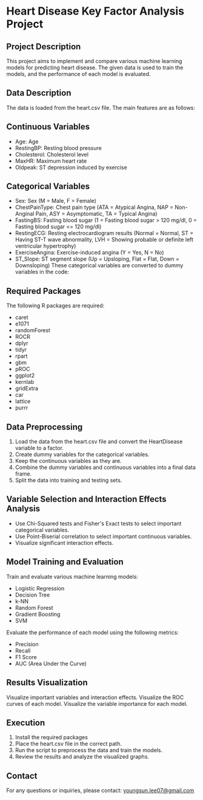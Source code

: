 # Heart Disease Key Factor Analysis Project

## Project Description
This project aims to implement and compare various machine learning models for predicting heart disease. The given data is used to train the models, and the performance of each model is evaluated.

## Data Description
The data is loaded from the heart.csv file. The main features are as follows:

## Continuous Variables
- Age: Age
- RestingBP: Resting blood pressure
- Cholesterol: Cholesterol level
- MaxHR: Maximum heart rate
- Oldpeak: ST depression induced by exercise

## Categorical Variables
- Sex: Sex (M = Male, F = Female)
- ChestPainType: Chest pain type (ATA = Atypical Angina, NAP = Non-Anginal Pain, ASY = Asymptomatic, TA = Typical Angina)
- FastingBS: Fasting blood sugar (1 = Fasting blood sugar > 120 mg/dl, 0 = Fasting blood sugar <= 120 mg/dl)
- RestingECG: Resting electrocardiogram results (Normal = Normal, ST = Having ST-T wave abnormality, LVH = Showing probable or definite left ventricular hypertrophy)
- ExerciseAngina: Exercise-induced angina (Y = Yes, N = No)
- ST_Slope: ST segment slope (Up = Upsloping, Flat = Flat, Down = Downsloping)
These categorical variables are converted to dummy variables in the code:

## Required Packages
The following R packages are required:
- caret
- e1071
- randomForest
- ROCR
- dplyr
- tidyr
- rpart
- gbm
- pROC
- ggplot2
- kernlab
- gridExtra
- car
- lattice
- purrr

## Data Preprocessing
1. Load the data from the heart.csv file and convert the HeartDisease variable to a factor.
2. Create dummy variables for the categorical variables.
3. Keep the continuous variables as they are.
4. Combine the dummy variables and continuous variables into a final data frame.
5. Split the data into training and testing sets.

## Variable Selection and Interaction Effects Analysis
- Use Chi-Squared tests and Fisher's Exact tests to select important categorical variables.
- Use Point-Biserial correlation to select important continuous variables.
- Visualize significant interaction effects.

## Model Training and Evaluation
Train and evaluate various machine learning models:
- Logistic Regression
- Decision Tree
- k-NN
- Random Forest
- Gradient Boosting
- SVM

Evaluate the performance of each model using the following metrics:
- Precision
- Recall
- F1 Score
- AUC (Area Under the Curve)

## Results Visualization
Visualize important variables and interaction effects.
Visualize the ROC curves of each model.
Visualize the variable importance for each model.

## Execution
1. Install the required packages
2. Place the heart.csv file in the correct path.
3. Run the script to preprocess the data and train the models.
4. Review the results and analyze the visualized graphs.

## Contact
For any questions or inquiries, please contact: youngsun.lee07@gmail.com
